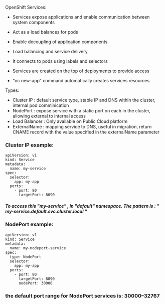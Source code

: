 
OpenShift Services:
  - Services expose applications and enable communication between system components
  - Act as a load balances for pods
  - Enable decoupling of application components
  - Load balancing and service delivery

  - It connects to pods using labels and selectors
  - Services are created on the top of deployments to provide access
  - "oc new-app" command automatically creates services resources

Types:
  - Cluster IP : default service type, stable IP and DNS within the cluster, internal pod comminication
  - NodePort : expose service with a static port on each in the cluster, allowing external to internal access
  - Load Balancer : Only available on Public Cloud platform
  - ExternalName : mapping service to DNS, useful in migration, return CNAME record with the value specified in the externalName parameter 

    
### Cluster IP example:

    apiVersion: v1
    kind: Service
    metadata: 
      name: my-service
    spec:
      selector:
        app: my-app
      ports:
        - port: 80
          targetPort: 8090
        
##### To access this "my-service" , in "default" namespace. The pattern is :  " my-service.default.svc.cluster.local "


### NodePort example:

    apiVersion: v1
    kind: Service
    metadata:
      name: my-nodeport-service
    spec:
      type: NodePort
      selector:
        app: my-app
      ports:
        - port: 80
          targetPort: 8090
          nodePort: 30000
### the default port range for NodePort services is: 30000–32767

